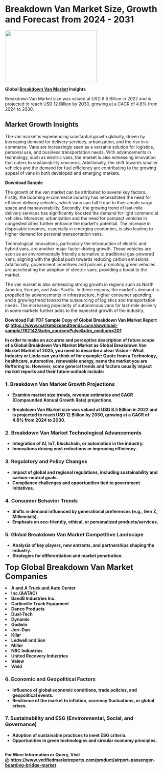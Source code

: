 <H1>Breakdown Van Market Size, Growth and Forecast from 2024 - 2031</H1><img class="aligncenter size-medium wp-image-584254" src="https://thirdeyenews.in/wp-content/uploads/2024/09/Global-Market-Research-300x168.jpeg" alt="" width="300" height="168" /><p><strong>Global&nbsp;<a href="https://www.marketsizeandtrends.com/download-sample/762142/&amp;utm_source=Pulse&amp;utm_medium=201">Breakdown Van Market</a> Insights</strong></p><p>Breakdown Van Market size was valued at USD 8.5 Billion in 2022 and is projected to reach USD 12 Billion by 2030, growing at a CAGR of 4.8% from 2024 to 2030.</p><p><h2>Market Growth Insights</h2> <p>The van market is experiencing substantial growth globally, driven by increasing demand for delivery services, urbanization, and the rise in e-commerce. Vans are increasingly seen as a versatile solution for logistics, personal use, and business transportation needs. With advancements in technology, such as electric vans, the market is also witnessing innovation that caters to sustainability concerns. Additionally, the shift towards smaller vehicles and the demand for fuel efficiency are contributing to the growing appeal of vans in both developed and emerging markets.</p> <p><strong>Download Sample</strong></p> <p>The growth of the van market can be attributed to several key factors. Firstly, the booming e-commerce industry has necessitated the need for efficient delivery vehicles, which vans can fulfill due to their ample cargo space and maneuverability. Secondly, the growing trend of last-mile delivery services has significantly boosted the demand for light commercial vehicles. Moreover, urbanization and the need for compact vehicles in congested cities further enhance the market's potential. The increase in disposable incomes, especially in emerging economies, is also leading to higher demand for personal transportation vans.</p> <p>Technological innovations, particularly the introduction of electric and hybrid vans, are another major factor driving growth. These vehicles are seen as an environmentally friendly alternative to traditional gas-powered vans, aligning with the global push towards reducing carbon emissions. Additionally, government incentives and policies promoting green vehicles are accelerating the adoption of electric vans, providing a boost to the market.</p> <p>The van market is also witnessing strong growth in regions such as North America, Europe, and Asia-Pacific. In these regions, the market's demand is propelled by advancements in infrastructure, higher consumer spending, and a growing trend toward the outsourcing of logistics and transportation needs. The increasing popularity of autonomous vans for last-mile delivery in some markets further adds to the expected growth of the industry.</p> <p><strong></p><p><span class=""><strong>Download Full PDF Sample Copy of Global Breakdown Van Market Report</strong> @ <a href="https://www.marketsizeandtrends.com/download-sample/762142/&amp;utm_source=Pulse&amp;utm_medium=201" target="_blank">https://www.marketsizeandtrends.com/download-sample/762142/&amp;utm_source=Pulse&amp;utm_medium=201</a></span></p><p>In order to make an accurate and perceptive description of future scope of a Global&nbsp;Breakdown Van Market Market as Global&nbsp;Breakdown Van Market Market of 2025, you need to describe a clear Vision &ndash; What Industry or Linda can you think of for example: Quote from a Technology, healthcare, automotive, renewable energy, name the market you are Reffering to. However, some general trends and factors usually impact market reports and their future outlook include:</p><h3>1.&nbsp;<strong>Breakdown Van Market Growth Projections</strong></h3><ul><li>Examine market size trends, revenue estimates and CAGR (Compounded Annual Growth Rate) projections.</li><li><p>Breakdown Van Market size was valued at USD 8.5 Billion in 2022 and is projected to reach USD 12 Billion by 2030, growing at a CAGR of 4.8% from 2024 to 2030.</p></li></ul><h3>2.&nbsp;<strong>Breakdown Van Market Technological Advancements</strong></h3><ul><li>Integration of AI, IoT, blockchain, or automation in the industry.</li><li>Innovations driving cost reductions or improving efficiency.</li></ul><h3>3.&nbsp;<strong>Regulatory and Policy Changes</strong></h3><ul><li>Impact of global and regional regulations, including sustainability and carbon-neutral goals.</li><li>Compliance challenges and opportunities tied to government initiatives.</li></ul><h3>4.&nbsp;<strong>Consumer Behavior Trends</strong></h3><ul><li>Shifts in demand influenced by generational preferences (e.g., Gen Z, Millennials).</li><li>Emphasis on eco-friendly, ethical, or personalized products/services.</li></ul><h3>5.&nbsp;<strong>Global Breakdown Van Market Competitive Landscape</strong></h3><ul><li>Analysis of key players, new entrants, and partnerships shaping the industry.</li><li>Strategies for differentiation and market penetration.</li></ul><p data-pm-slice="1 1 []"><span style="color: inherit; font-family: inherit; font-size: 25px;">Top Global Breakdown Van Market Companies</span></p><div class="" data-test-id=""><p><li>A and A Truck and Auto Center</li><li> Inc.(AATAC)</li><li> BandB Industries Inc.</li><li> Carlinville Truck Equipment</li><li> Danco Products</li><li> Dual-Tech</li><li> Dynamic</li><li> Godwin</li><li> Jerr-Dan</li><li> Kilar</li><li> Ledwell and Son</li><li> Miller</li><li> NRC Industries</li><li> United Recovery Industries</li><li> Valew</li><li> Weld</li></p></div><h3>6.&nbsp;<strong>Economic and Geopolitical Factors</strong></h3><ul><li>Influence of global economic conditions, trade policies, and geopolitical events.</li><li>Resilience of the market to inflation, currency fluctuations, or global crises.</li></ul><h3>7.&nbsp;<strong>Sustainability and ESG (Environmental, Social, and Governance)</strong></h3><ul><li>Adoption of sustainable practices to meet ESG criteria.</li><li>Opportunities in green technologies and circular economy principles.</li></ul><h2><strong style="font-size: 14px;">For More Information or Query, Visit @&nbsp;</strong><a style="background-color: #ffffff; font-size: 14px;" href="https://www.marketsizeandtrends.com/report/breakdown-van-market/" target="_blank">https://www.verifiedmarketreports.com/product/airport-passenger-boarding-bridge-market</a></h2>
